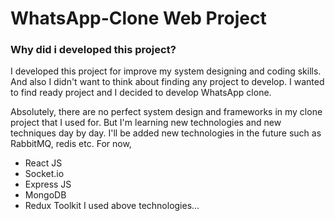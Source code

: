 # WhatsApp-Clone Web Project
### Why did i developed this project?
I developed this project for improve my system designing and coding skills.
And also I didn't want to think about finding any project to develop. 
I wanted to find ready project and I decided to develop WhatsApp clone.

Absolutely, there are no perfect system design and frameworks in my clone project that I used for.
But I'm learning new technologies and new techniques day by day.
I'll be added new technologies in the future such as RabbitMQ, redis etc.
For now,
* React JS
* Socket.io
* Express JS
* MongoDB
* Redux Toolkit
I used above technologies...